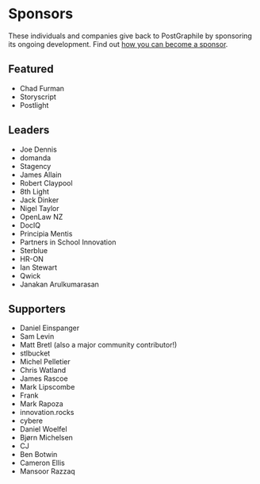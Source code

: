 # Sponsors

These individuals and companies give back to PostGraphile by sponsoring its
ongoing development. Find out [how you can become a
sponsor](https://graphile.org/sponsor/).

## Featured

- Chad Furman
- Storyscript
- Postlight

## Leaders

- Joe Dennis
- domanda
- Stagency
- James Allain
- Robert Claypool
- 8th Light
- Jack Dinker
- Nigel Taylor
- OpenLaw NZ
- DocIQ
- Principia Mentis
- Partners in School Innovation
- Sterblue
- HR-ON
- Ian Stewart
- Qwick
- Janakan Arulkumarasan

## Supporters

- Daniel Einspanger
- Sam Levin
- Matt Bretl (also a major community contributor!)
- stlbucket
- Michel Pelletier
- Chris Watland
- James Rascoe
- Mark Lipscombe
- Frank
- Mark Rapoza
- innovation.rocks
- cybere
- Daniel Woelfel
- Bjørn Michelsen
- CJ
- Ben Botwin
- Cameron Ellis
- Mansoor Razzaq
